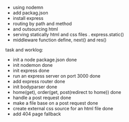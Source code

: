- using nodemn
- add packag.json
- install express 
- routing by path and method
- and outsourcing html
- serving statically html and css files . express.static()
- middleware function define, next() and res()




task and worklog:
- init a node package.json                              done
- init nodemon                                          done 
- init express                                          done
- run an express server on port 3000                    done
- add express router                                    done
- init bodyparser                                       done
- home(get), order(get, post(redirect to home))         done
- handle a post request                                 done
- make a file base on a post request                    done
- create external css source for an html file           done
- add 404 page fallback                                 